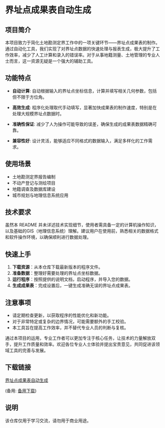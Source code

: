 # 界址点成果表自动生成

## 项目简介

本项目致力于简化土地勘测定界工作中的一项关键环节——界址点成果表的制作。通过自动化工具，我们实现了对界址点数据的快速处理与报表生成，极大提升了工作效率，减少了人工计算和录入的错误率。对于从事地籍测量、土地管理的专业人士而言，这一资源无疑是一个强大的辅助工具。

## 功能特点

- **自动计算**: 自动根据输入的界址点坐标信息，计算并填写相关几何参数，包括但不限于方位角。
  
- **高效生成**: 程序化处理取代手动填写，显著加快成果表的制作速度，特别是在处理大规模界址点数据时。

- **准确性保证**: 减少了人为操作可能导致的误差，确保生成的成果表数据精确可靠。

- **兼容性好**: 设计灵活，能够适应不同格式的数据输入，满足多样化的工作需求。

## 使用场景

- 土地勘测定界报告编制
- 不动产登记与测绘项目
- 地籍调查及数据库建设
- 城市规划与地理信息系统应用

## 技术要求

虽然本 README 并未详述技术实现细节，使用者需具备一定的计算机操作知识，以及基础的GIS（地理信息系统）理解。建议用户在使用前，熟悉相关的数据格式和软件操作环境，以确保顺利进行数据处理。

## 快速上手

1. **下载资源**：从本仓库下载最新版本的程序文件。
2. **准备数据**：整理好需要处理的界址点坐标数据。
3. **运行程序**：按照提供的说明文档，启动程序，并导入您的数据。
4. **生成成果表**：完成设置后，一键生成准确无误的界址点成果表。

## 注意事项

- 请定期检查更新，以获取程序的性能优化和新功能。
- 对于非常特定或复杂的边界情况，可能需要额外的手工校验。
- 本工具旨在提高工作效率，并不替代专业人员的判断与复核。

通过本项目的运用，专业工作者可以更加专注于核心任务，让技术的力量解放双手，提升工作质量和效率。欢迎各位专业人士体验并提出宝贵意见，共同促进该领域工具的完善与发展。

## 下载链接
[界址点成果表自动生成](https://pan.quark.cn/s/f1dc3d19eb64) 

(备用: [备用下载](https://pan.baidu.com/s/1T8LvV7QUT0mFcEUyaFCa0Q?pwd=1234))

## 说明

该仓库仅用于学习交流，请勿用于商业用途。
